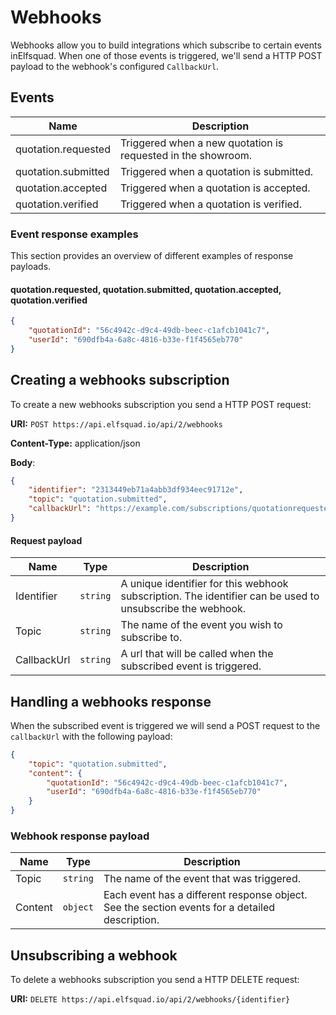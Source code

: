 # Webhooks

Webhooks allow you to build integrations which subscribe to certain events inElfsquad. When one of those events is triggered, we'll send a HTTP POST payload to the webhook's configured `CallbackUrl`.

## Events

| Name                | Description                                                  |
| ------------------- | ------------------------------------------------------------ |
| quotation.requested | Triggered when a new quotation is requested in the showroom. |
| quotation.submitted | Triggered when a quotation is submitted.                     |
| quotation.accepted  | Triggered when a quotation is accepted.                      |
| quotation.verified  | Triggered when a quotation is verified.                      |

### Event response examples

This section provides an overview of different examples of response payloads.

#### quotation.requested, quotation.submitted, quotation.accepted, quotation.verified

```json
{
    "quotationId": "56c4942c-d9c4-49db-beec-c1afcb1041c7",
    "userId": "690dfb4a-6a8c-4816-b33e-f1f4565eb770"
}
```



## Creating a webhooks subscription

To create a new webhooks subscription you send a HTTP POST request:

**URI:** `POST https://api.elfsquad.io/api/2/webhooks`

**Content-Type:** application/json

**Body**:

```json
{
	"identifier": "2313449eb71a4abb3df934eec91712e",
	"topic": "quotation.submitted",
    "callbackUrl": "https://example.com/subscriptions/quotationrequested"
}
```

#### Request payload

| Name        | Type     | Description                                                  |
| ----------- | -------- | ------------------------------------------------------------ |
| Identifier  | `string` | A unique identifier for this webhook subscription. The identifier can be used to unsubscribe the webhook. |
| Topic       | `string` | The name of the event you wish to subscribe to.              |
| CallbackUrl | `string` | A url that will be called when the subscribed event is triggered. |



## Handling a webhooks response

When the subscribed event is triggered we will send a POST request to the `callbackUrl` with the following payload:

```json
{
    "topic": "quotation.submitted",
    "content": {
        "quotationId": "56c4942c-d9c4-49db-beec-c1afcb1041c7",
        "userId": "690dfb4a-6a8c-4816-b33e-f1f4565eb770"
    }
}
```

### Webhook response payload

| Name    | Type     | Description                                                  |
| ------- | -------- | ------------------------------------------------------------ |
| Topic   | `string` | The name of the event that was triggered.                    |
| Content | `object` | Each event has a different response object. See the section events for a detailed description. |



## Unsubscribing a webhook

To delete a webhooks subscription you send a HTTP DELETE request:

**URI:** `DELETE https://api.elfsquad.io/api/2/webhooks/{identifier}`

